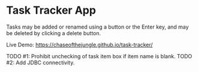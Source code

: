 # Task Tracker App

Tasks may be added or renamed using a button or the Enter key, and may be deleted by clicking a delete button.

Live Demo: https://chaseofthejungle.github.io/task-tracker/

TODO #1: Prohibit unchecking of task item box if item name is blank.
TODO #2: Add JDBC connectivity.

